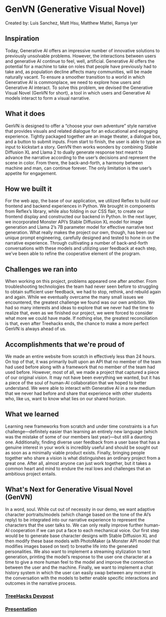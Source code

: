 # GenVN (Generative Visual Novel)
Created by: Luis Sanchez, Matt Hsu, Matthew Mattei, Ramya Iyer

## Inspiration
Today, Generative AI offers an impressive number of innovative solutions to previously unsolvable problems. However, the interactions between users and generative AI continue to feel, well, artificial. Generative AI offers the potential for a machine to take on roles that people have previously had to take and, as population decline affects many communities, will be made naturally vacant. To ensure a smoother transition to a world in which Generative AI is commonplace, we need to explore how users and Generative AI interact. To solve this problem, we devised the Generative Visual Novel (GenVN for short), a tool in which users and Generative AI models interact to form a visual narrative.

## What it does
GenVN is designed to offer a “choose your own adventure” style narrative that provides visuals and related dialogue for an educational and engaging experience. Tightly packaged together are an image theater, a dialogue box, and a button to submit inputs. From start to finish, the user is able to type an input to kickstart a story. GenVN then works wonders by combining Stable Diffusion XL and Llama 2 to dually generate response text meant to advance the narrative according to the user’s decisions and represent the scene in color. From there, the back-and-forth, a harmony between machine and man, can continue forever. The only limitation is the user’s appetite for engagement.

## How we built it
For the web app, the base of our application, we utilized Reflex to build our frontend and backend experiences in Python. We brought in components from Reflex’s library, while also folding in our CSS flair, to create our frontend display and constructed our backend in Python. In the next layer, we incorporated Monster API’s Stable Diffusion XL model for image generation and Llama 2’s 7B parameter model for effective narrative text generation. What really makes the project our own, though, has been our unique prompt engineering, carefully designed and tested to hone in on the narrative experience. Through cultivating a number of back-and-forth conversations with these models and utilizing user feedback at each step, we’ve been able to refine the cooperative element of the program.

## Challenges we ran into
When working on this project, problems appeared one after another. From troubleshooting technologies the team had never seen before to struggling to obtain sufficient user feedback, we had to stop, rethink, and rebuild again and again. While we eventually overcame the many small issues we encountered, the greatest challenge we found was our own ambition. We had so many interests and ideas to explore that we never had the time to realize that, even as we finished our project, we were forced to consider what more we could have made. If nothing else, the greatest reconciliation is that, even after Treehacks ends, the chance to make a more perfect GenVN is always ahead of us.

## Accomplishments that we're proud of
We made an entire website from scratch in effectively less than 24 hours. On top of that, it was primarily built upon an API that no member of the team had used before along with a framework that no member of the team had used before. However, most of all, we made a project that captured a piece of our original vision. It may not have been everything we wanted, but it has a piece of the soul of human-AI collaboration that we hoped to better understand. We were able to interact with Generative AI in a new medium that we never had before and share that experience with other students who, like us, want to know what lies on our shared horizon.

## What we learned
Learning new frameworks from scratch and under time constraints is a fun challenge—definitely easier than learning an entirely new language (which was the mistake of some of our members last year)—but still a daunting one. Additionally, finding diverse user feedback from a user base that has a genuine interest in your work is incredibly useful and should be sought out as soon as a minimally viable product exists. Finally, bringing people together who share a vision is what distinguishes an ordinary project from a great one. After all, almost anyone can just work together, but it takes a common heart and mind to endure the real lows and challenges that an ambitious project entails.

## What's Next for Generative Visual Novel (GenVN)
In a word, soul. While cut out of necessity in our demo, we want adaptive character portraits/models (which change based on the tone of the AI’s reply) to be integrated into our narrative experience to represent the characters that the user talks to. We can only really improve further human-AI cooperation if we can put a face to each mechanical voice. Our first step would be to generate base character designs with Stable Diffusion XL and then modify these base models with PhotoMaker (a Monster API model that modifies images based on text) to breathe life into the generated personalities. We also want to implement a streaming stylization to text generation, printing the model’s response to the user one character at a time to give a more human feel to the model and improve the connection between the user and the machine. Finally, we want to implement a chat history system in which the user can easily swap between any moment in the conversation with the models to better enable specific interactions and outcomes in the narrative process.

### [TreeHacks Devpost](https://devpost.com/software/generative-visual-novel)

### [Presentation](https://docs.google.com/presentation/d/1K-IC4xlrd2WDBHmWTuNUk-IHdMzl0zYD6vIxQFXpeV0/edit?usp=sharing)